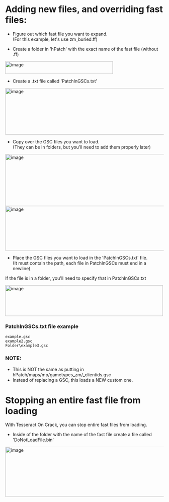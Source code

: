 # Adding new files, and overriding fast files:
- Figure out which fast file you want to expand. \
  (For this example, let's use zm_buried.ff)

- Create a folder in 'hPatch' with the exact name of the fast file (without .ff)
<img width="342" height="40" alt="image" src="https://github.com/user-attachments/assets/9e14aae5-3b62-4ab3-acf4-65e84fd07a39" />

- Create a .txt file called 'PatchInGSCs.txt'
<img width="520" height="148" alt="image" src="https://github.com/user-attachments/assets/69e19b95-4a8d-4334-8da7-23e455919555" />

- Copy over the GSC files you want to load. \
  (They can be in folders, but you'll need to add them properly later)
  
<img width="845" height="165" alt="image" src="https://github.com/user-attachments/assets/e71cb475-ae80-4308-aed6-1f6c30bbc4f2" />
<img width="591" height="142" alt="image" src="https://github.com/user-attachments/assets/3ae98fb2-68cd-47ab-b6be-34e43fff7145" />

- Place the GSC files you want to load in the 'PatchInGSCs.txt' file. \
 (It must contain the path, each file in PatchInGSCs must end in a newline)

If the file is in a folder, you'll need to specify that in PatchInGSCs.txt

<img width="501" height="98" alt="image" src="https://github.com/user-attachments/assets/1cdff6ea-92e3-482b-8d45-5fdae2db8c3b" />

### PatchInGSCs.txt file example
```
example.gsc
example2.gsc
Folder\example3.gsc

```

### NOTE: 
 - This is NOT the same as putting in hPatch/maps/mp/gametypes_zm/_clientids.gsc
 - Instead of replacing a GSC, this loads a NEW custom one. 

# Stopping an entire fast file from loading
With Tesseract On Crack, you can stop entire fast files from loading.

- Inside of the folder with the name of the fast file create a file called 'DoNotLoadFile.bin'
<img width="528" height="159" alt="image" src="https://github.com/user-attachments/assets/e69c8d8f-0c9f-45ea-aae7-7d6abbd0f49d" />
